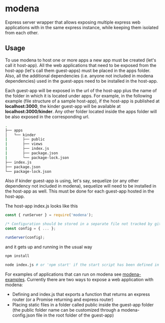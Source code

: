 # modena

Express server wrapper that allows exposing multiple express web applications with in the same express instance, while keeping them isolated from each other.

## Usage

To use modena to host one or more apps a new app must be created (let's call it host-app). All the web applications that need to be exposed from the host-app (let's call them guest-apps) must be placed in the apps folder. Also, all the additional dependencies (i.e. anyone not included in modena dependencies) used in the guest-apps need to be installed in the host-app.

Each guest-app will be exposed in the url of the host-app plus the name of the folder in which it is located under apps. For example, in the following example (file structure of a sample host-app), if the host-app is published at **localhost:3000**, the kinder guest-app will be available at **localhost:3000/kinder**. Any other folder located inside the apps folder will be also exposed in the corresponding url.

```bash
.  
├── apps  
│   └── kinder  
|       ├── public  
|       ├── views  
|       ├── index.js  
|       ├── package.json  
|       └── package-lock.json  
├── index.js  
├── package.json  
└── package-lock.json  
```

Also if kinder guest-app is using, let's say, sequelize (or any other dependency not included in modena), sequelize will need to be installed in the host-app as well. This must be done for each guest-app hosted in the host-app.

The host-app index.js looks like this

```javascript
const { runServer } = require('modena');

/* Configuration should be stored in a separate file not tracked by git */
const config = { ... };

runServer(config);
```

and it gets up and running in the usual way

```bash
npm install

node index.js # or 'npm start' if the start script has been defined in the package.json
```

For examples of applications that can run on modena see [modena-examples](https://github.com/L3bowski/modena-examples). Currently there are two ways to expose a web application with modena:

- Defining and index.js that exports a function that returns an express router (or a Promise returning and express router)
- Placing static files in a folder called public inside the guest-app folder (the public folder name can be customized through a modena-config.json file in the root folder of the guest-app)

